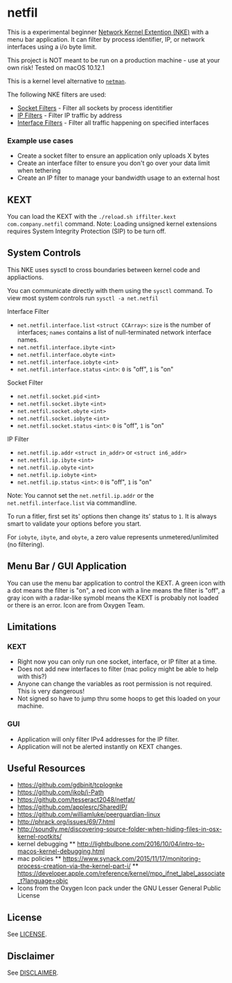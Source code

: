 # netfil

This is a experimental beginner [Network Kernel Extention (NKE)](https://developer.apple.com/library/content/documentation/Darwin/Conceptual/NKEConceptual/intro/intro.html) with a menu bar application. It can filter by process identifier, IP, or network interfaces using a i/o byte limit. 

This project is NOT meant to be run on a production machine - use at your own risk! Tested on macOS 10.12.1

This is a kernel level alternative to [`netman`](https://github.com/iadgov/netman).

The following NKE filters are used: 
* [Socket Filters](https://developer.apple.com/library/content/documentation/Darwin/Conceptual/NKEConceptual/socket_nke/socket_nke.html) - Filter all sockets by process identitifier
* [IP Filters](https://developer.apple.com/library/content/documentation/Darwin/Conceptual/NKEConceptual/ip_filter_nke/ip_filter_nke.html#//apple_ref/doc/uid/TP40001858-CH229-SW1) - Filter IP traffic by address
* [Interface Filters](https://developer.apple.com/library/content/documentation/Darwin/Conceptual/NKEConceptual/interface_filter_nke/interface_filter_nke.html#//apple_ref/doc/uid/TP40001858-CH230-SW1) - Filter all traffic happening on specified interfaces

### Example use cases

* Create a socket filter to ensure an application only uploads X bytes
* Create an interface filter to ensure you don't go over your data limit when tethering
* Create an IP filter to manage your bandwidth usage to an external host

## KEXT

You can load the KEXT with the `./reload.sh iffilter.kext com.company.netfil` command. Note: Loading unsigned kernel extensions requires System Integrity Protection (SIP) to be turn off. 

## System Controls

This NKE uses sysctl to cross boundaries between kernel code and appliactions. 

You can communicate directly with them using the `sysctl` command.
To view most system controls run `sysctl -a net.netfil`

Interface Filter
* `net.netfil.interface.list` `<struct CCArray>`: `size` is the number of interfaces; `names` contains a list of null-terminated network interface names. 
* `net.netfil.interface.ibyte` `<int>`
* `net.netfil.interface.obyte` `<int>`
* `net.netfil.interface.iobyte` `<int>`
* `net.netfil.interface.status` `<int>`: `0` is "off", `1` is "on"

Socket Filter
* `net.netfil.socket.pid` `<int>`
* `net.netfil.socket.ibyte` `<int>`
* `net.netfil.socket.obyte` `<int>`
* `net.netfil.socket.iobyte` `<int>`
* `net.netfil.socket.status` `<int>`: `0` is "off", `1` is "on"

IP Filter
* `net.netfil.ip.addr` `<struct in_addr>` or `<struct in6_addr>`
* `net.netfil.ip.ibyte` `<int>`
* `net.netfil.ip.obyte` `<int>`
* `net.netfil.ip.iobyte` `<int>`
* `net.netfil.ip.status` `<int>`: `0` is "off", `1` is "on"

Note: You cannot set the `net.netfil.ip.addr` or the `net.netfil.interface.list` via commandline. 

To run a fitler, first set its' options then change its' status to `1`. It is always smart to validate your options before you start. 

For `iobyte`, `ibyte`, and `obyte`, a zero value represents unmetered/unlimited (no filtering).

## Menu Bar / GUI Application

You can use the menu bar application to control the KEXT. A green icon with a dot means the filter is "on", a red icon with a line means the filter is "off", a gray icon with a radar-like symobl means the KEXT is probably not loaded or there is an error. Icon are from Oxygen Team.

## Limitations

### KEXT 

* Right now you can only run one socket, interface, or IP filter at a time. 
* Does not add new interfaces to filter (mac policy might be able to help with this?)
* Anyone can change the variables as root permission is not required. This is very dangerous!
* Not signed so have to jump thru some hoops to get this loaded on your machine. 

### GUI

* Application will only filter IPv4 addresses for the IP filter. 
* Application will not be alerted instantly on KEXT changes. 

## Useful Resources

* https://github.com/gdbinit/tcplognke
* https://github.com/ikob/i-Path
* https://github.com/tesseract2048/netfat/
* https://github.com/applesrc/SharedIP/
* https://github.com/williamluke/peerguardian-linux
* http://phrack.org/issues/69/7.html
* http://soundly.me/discovering-source-folder-when-hiding-files-in-osx-kernel-rootkits/
* kernel debugging
** http://lightbulbone.com/2016/10/04/intro-to-macos-kernel-debugging.html
* mac policies
** https://www.synack.com/2015/11/17/monitoring-process-creation-via-the-kernel-part-i/
** https://developer.apple.com/reference/kernel/mpo_ifnet_label_associate_t?language=objc
* Icons from the Oxygen Icon pack under the GNU Lesser General Public License

## License
See [LICENSE](./LICENSE.md).

## Disclaimer
See [DISCLAIMER](./DISCLAIMER.md).